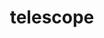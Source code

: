 ---
title: "telescope"
hashtag: telescope
layout: hashtag
plural: telescopes
tags:
  - Astronomy
---